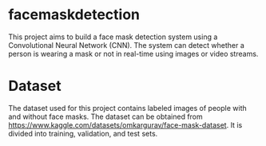 # facemaskdetection
This project aims to build a face mask detection system using a Convolutional Neural Network (CNN). The system can detect whether a person is wearing a mask or not in real-time using images or video streams.

# Dataset
The dataset used for this project contains labeled images of people with and without face masks. The dataset can be obtained from https://www.kaggle.com/datasets/omkargurav/face-mask-dataset. It is divided into training, validation, and test sets.
